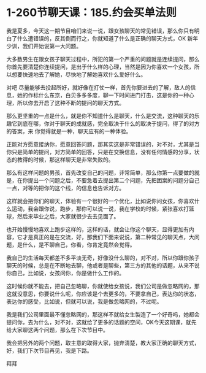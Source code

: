# 1-260节聊天课：185.约会买单法则

我是夏多，今天这一期节目咱们来说一说，跟女孩聊天的常见错误，那么你只有明白了什么遭错误的，反其倒而行之，你就知道了什么是正确的聊天方式，OK 新年少训，我们开始说第一大问题。

大多数男生在跟女孩子聊天过程中，所犯的第一个严重的问题就是连续提问，那么你首先要清楚你连续提问，是出于什么样的心理，当然是因为你喜欢一个女孩，所以想要快速地去了解她，尽快地了解她喜欢什么爱好什么。

对吧 尽量能够去投起所好，就好像在打仗一样，首先你要进去的了解，敌人的信息，她的作标什么东京，白贝多多多度，聊一下时间进门打击，这是你的一种心理，所以你去开启了这种不断的提问的聊天方式。

那么更坚重的一点是什么，就是你不知道什么是聊天，什么是交流，这种聊天的乐趣它到底在哪，你对于聊天的成就感，完全取决于什么的取决于提问，得了的对方的答案，来 你觉得就是一种，聊天应有的一种体验。

正能对方愿意接纳你，愿意回答问题，那其实这是非常错误的，对不对，尤其是当你只是简单的提问，对方简单的回答，只是在交换信息，没有任何情感的分享，状态的教得的时候，那这样聊天是非常失败的。

那么有这样问题的男孩，首先改变自己的问题，非常简单，那么你第一点要做的就是，在你提出一个问题之后，不要急着去提出第二个问题，先把团案的问题分自己一点，对等的把你的这个线，的信息也告诉对方。

这样就会把你们的聊天，体验有一个很好的一个优化，比如说你问女孩，你喜欢什么运动，我会跟你说，跑步，那你可以说一说，我在学校的时候，紧张喜欢打篮球，然后来毕业之后，大家就很少去去见面了。

也开始慢慢地喜欢上跑步这样的，这样的话，就会让你这个聊天，显得更加有内容，它才是真正的是在交流，好，那我们下面来说说，第二种常见的聊天点，大问题，是什么，是不聊自己，你看，你肯定竟然会觉得。

我自己的生活每天都差不多平淡无奇，好像没什么聊的，对不对，所以你跟你孩子聊天的时候，总是在不断地去聊，他或者是聊些，第三方的其他的话题，从来不说你自己，比如说，女孩问你，你是做什么工作的。

这时候你就不能去，把自己忽略聊，你就使给女孩说，我们公司是做忽略网的，那这就没意思，你要说什么呢，你应该是个去更多的，不要拿自己，表达你的状态，表达你的感受，比如说，但就可以说，我是做忽略网的，不过呢。

我是我们公司里面最不懂忽略网的，那这样不就给女生製造了一个好奇吗，她都会提问你，去为什么，对不对，这就给了更多的话题的空间，OK今天这期课，就先给大家聊这两个问题，那么在下次节目中。

我会把另外的两个问题，取主意的取得大家，抛弃清楚，教大家正确的聊天方式，好，我们下次节目再见，我是下路。

拜拜